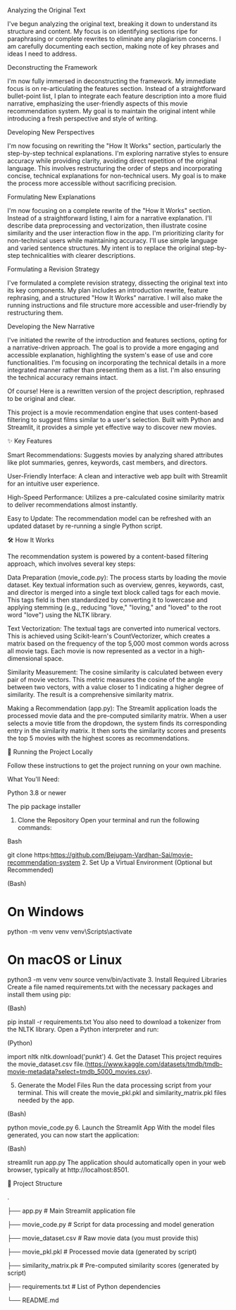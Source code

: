 Analyzing the Original Text

I've begun analyzing the original text, breaking it down to understand its structure and content. My focus is on identifying sections ripe for paraphrasing or complete rewrites to eliminate any plagiarism concerns. I am carefully documenting each section, making note of key phrases and ideas I need to address.

Deconstructing the Framework

I'm now fully immersed in deconstructing the framework. My immediate focus is on re-articulating the features section. Instead of a straightforward bullet-point list, I plan to integrate each feature description into a more fluid narrative, emphasizing the user-friendly aspects of this movie recommendation system. My goal is to maintain the original intent while introducing a fresh perspective and style of writing.

Developing New Perspectives

I'm now focusing on rewriting the "How It Works" section, particularly the step-by-step technical explanations. I'm exploring narrative styles to ensure accuracy while providing clarity, avoiding direct repetition of the original language. This involves restructuring the order of steps and incorporating concise, technical explanations for non-technical users. My goal is to make the process more accessible without sacrificing precision.

Formulating New Explanations

I'm now focusing on a complete rewrite of the "How It Works" section. Instead of a straightforward listing, I aim for a narrative explanation. I'll describe data preprocessing and vectorization, then illustrate cosine similarity and the user interaction flow in the app. I'm prioritizing clarity for non-technical users while maintaining accuracy. I'll use simple language and varied sentence structures. My intent is to replace the original step-by-step technicalities with clearer descriptions.

Formulating a Revision Strategy

I've formulated a complete revision strategy, dissecting the original text into its key components. My plan includes an introduction rewrite, feature rephrasing, and a structured "How It Works" narrative. I will also make the running instructions and file structure more accessible and user-friendly by restructuring them.

Developing the New Narrative

I've initiated the rewrite of the introduction and features sections, opting for a narrative-driven approach. The goal is to provide a more engaging and accessible explanation, highlighting the system's ease of use and core functionalities. I'm focusing on incorporating the technical details in a more integrated manner rather than presenting them as a list. I'm also ensuring the technical accuracy remains intact.

Of course! Here is a rewritten version of the project description, rephrased to be original and clear.

This project is a movie recommendation engine that uses content-based filtering to suggest films similar to a user's selection. Built with Python and Streamlit, it provides a simple yet effective way to discover new movies.

✨ Key Features

Smart Recommendations: Suggests movies by analyzing shared attributes like plot summaries, genres, keywords, cast members, and directors.

User-Friendly Interface: A clean and interactive web app built with Streamlit for an intuitive user experience.

High-Speed Performance: Utilizes a pre-calculated cosine similarity matrix to deliver recommendations almost instantly.

Easy to Update: The recommendation model can be refreshed with an updated dataset by re-running a single Python script.

🛠️ How It Works

The recommendation system is powered by a content-based filtering approach, which involves several key steps:

Data Preparation (movie_code.py): The process starts by loading the movie dataset. Key textual information such as overview, genres, keywords, cast, and director is merged into a single text block called tags for each movie. This tags field is then standardized by converting it to lowercase and applying stemming (e.g., reducing "love," "loving," and "loved" to the root word "love") using the NLTK library.

Text Vectorization: The textual tags are converted into numerical vectors. This is achieved using Scikit-learn's CountVectorizer, which creates a matrix based on the frequency of the top 5,000 most common words across all movie tags. Each movie is now represented as a vector in a high-dimensional space.

Similarity Measurement: The cosine similarity is calculated between every pair of movie vectors. This metric measures the cosine of the angle between two vectors, with a value closer to 1 indicating a higher degree of similarity. The result is a comprehensive similarity matrix.

Making a Recommendation (app.py): The Streamlit application loads the processed movie data and the pre-computed similarity matrix. When a user selects a movie title from the dropdown, the system finds its corresponding entry in the similarity matrix. It then sorts the similarity scores and presents the top 5 movies with the highest scores as recommendations.


🚀  Running the Project Locally

Follow these instructions to get the project running on your own machine.

What You'll Need:

Python 3.8 or newer

The pip package installer

1. Clone the Repository
Open your terminal and run the following commands:

Bash

git clone https:https://github.com/Bejugam-Vardhan-Sai/movie-recommendation-system
2. Set Up a Virtual Environment (Optional but Recommended)

(Bash)

# On Windows
python -m venv venv
venv\Scripts\activate

# On macOS or Linux
python3 -m venv venv
source venv/bin/activate
3. Install Required Libraries
Create a file named requirements.txt with the necessary packages and install them using pip:

(Bash)

pip install -r requirements.txt
You also need to download a tokenizer from the NLTK library. Open a Python interpreter and run:

(Python)

import nltk
nltk.download('punkt')
4. Get the Dataset
This project requires the movie_dataset.csv file.(https://www.kaggle.com/datasets/tmdb/tmdb-movie-metadata?select=tmdb_5000_movies.csv).



5. Generate the Model Files
Run the data processing script from your terminal. This will create the movie_pkl.pkl and similarity_matrix.pkl files needed by the app.

(Bash)

python movie_code.py
6. Launch the Streamlit App
With the model files generated, you can now start the application:

(Bash)

streamlit run app.py
The application should automatically open in your web browser, typically at http://localhost:8501.

📂 Project Structure

.

├── app.py                          # Main Streamlit application file

├── movie_code.py                    # Script for data processing and model generation

├── movie_dataset.csv                  # Raw movie data (you must provide this)

├── movie_pkl.pkl                        # Processed movie data (generated by script)

├── similarity_matrix.pk                   # Pre-computed similarity scores (generated by script)

├── requirements.txt                          # List of Python dependencies

└── README.md

